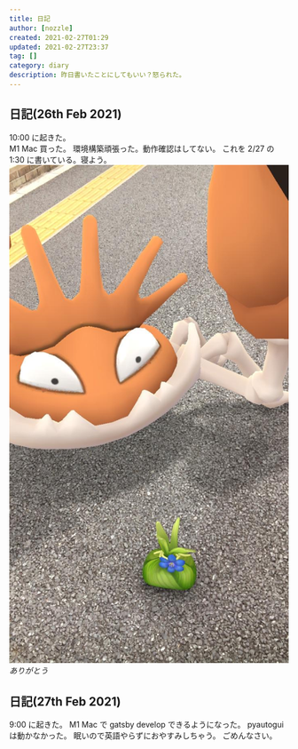 ```yaml
---
title: 日記
author: [nozzle]
created: 2021-02-27T01:29
updated: 2021-02-27T23:37
tag: []
category: diary
description: 昨日書いたことにしてもいい？怒られた。
---
```


## 日記(26th Feb 2021)

10:00 に起きた。  
M1 Mac 買った。
環境構築頑張った。動作確認はしてない。
これを 2/27 の 1:30 に書いている。寝よう。
![](./IMG_20210226_155052.JPG)
_ありがとう_

## 日記(27th Feb 2021)

9:00 に起きた。
M1 Mac で gatsby develop できるようになった。
pyautogui は動かなかった。
眠いので英語やらずにおやすみしちゃう。
ごめんなさい。
